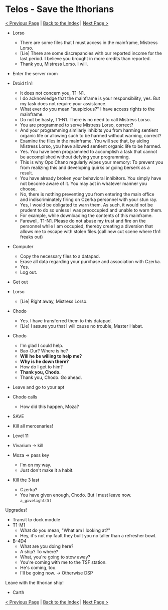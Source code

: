 # Telos - Save the Ithorians

[< Previous Page](./09_Telos.md) |
[Back to the Index](../index.md) |
[Next Page >](./11_Telos.md)

- Lorso
  - There are some files that I must access in the mainframe, Mistress Lorso.
  - [Lie] There are some discrepancies with our reported income for the last period. I believe you brought in more credits than reported.
  - Thank you, Mistress Lorso. I will.
- Enter the server room
- Droid t1n1
  - It does not concern you, T1-N1.
  - I do acknowledge that the mainframe is your responsibility, yes. But my task does not require your assistance.
  - What ever do you mean "suspicious?" I have access rights to the mainframe.
  - Do not be hasty, T1-N1. There is no need to call Mistress Lorso.
  - You are programmed to serve Mistress Lorso, correct?
  - And your programming similarly inhibits you from harming sentient organic life or allowing such to be harmed without warning, correct?
  - Examine the files in the mainframe. You will see that, by aiding Mistress Lorso, you have allowed sentient organic life to be harmed.
  - Yes. You have been programmed to accomplish a task that cannot be accomplished without defying your programming.
  - This is why Opo Chano regularly wipes your memory: To prevent you from realizing this and developing quirks or going berserk as a result.
  - You have already broken your behavioral inhibitors. You simply have not become aware of it. You may act in whatever manner you choose.
  - No, there is nothing preventing you from entering the main office and indiscriminately firing on Czerka personnel with your stun ray.
  - Yes, I would be obligated to warn them. As such, it would not be prudent to do so unless I was preoccupied and unable to warn them.
  - For example, while downloading the contents of this mainframe.
  - Farewell, T1-N1. Please do not abuse my trust and fire on the personnel while I am occupied, thereby creating a diversion that allows me to escape with stolen files.{call new cut scene where t1n1 freaks out}
- Computer
  - Copy the necessary files to a datapad.
  - Erase all data regarding your purchase and association with Czerka.
  - Yes.
  - Log out.
- Get out
- Lorso
  - [Lie] Right away, Mistress Lorso.
- Chodo
  - Yes. I have transferred them to this datapad.
  - [Lie] I assure you that I will cause no trouble, Master Habat.
- Chodo
  - I'm glad I could help.
  - Bao-Dur? Where is he?
  - **Will he be willing to help me?**
  - **Why is he down there?**
  - How do I get to him?
  - **Thank you, Chodo.**
  - Thank you, Chodo. Go ahead.
- Leave and go to your apt
- Chodo calls
  - How did this happen, Moza?
- SAVE

- Kill all mercenaries!
- Level 11
- Vivarium -> kill
- Moza -> pass key
  - I'm on my way.
  - Just don't make it a habit.
- Kill the 3 last
  - Czerka?
  - You have given enough, Chodo. But I must leave now. `a_givelight(5)`

Upgrades! 

- Transit to dock module
- T1-M1
  - What do you mean, "What am I looking at?"
  - Hey, it's not my fault they built you no taller than a refresher bowl.
- B-4D4
  - What are you doing here?
  - A ship? To where?
  - What, you're going to stow away?
  - You're coming with me to the TSF station.
  - He's coming, too.
  - I'll be going now. -> Otherwise DSP

Leave with the Ithorian ship!

- Carth




[< Previous Page](./09_Telos.md) |
[Back to the Index](../index.md) |
[Next Page >](./11_Telos.md)
